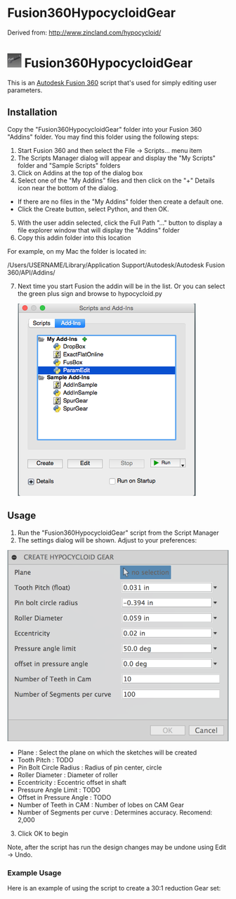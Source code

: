# Fusion360HypocycloidGear

Derived from: http://www.zincland.com/hypocycloid/

# ![](./resources/32x32.png) Fusion360HypocycloidGear

This is an [Autodesk Fusion 360](http://fusion360.autodesk.com/) script that's used for simply editing user parameters.

## Installation

Copy the "Fusion360HypocycloidGear" folder into your Fusion 360 "Addins" folder. You may find this folder using the following steps:

1. Start Fusion 360 and then select the File -> Scripts... menu item
2. The Scripts Manager dialog will appear and display the "My Scripts" folder and "Sample Scripts" folders
3. Click on Addins at the top of the dialog box
4. Select one of the "My Addins" files and then click on the "+" Details icon near the bottom of the dialog.
  - If there are no files in the "My Addins" folder then create a default one.
  - Click the Create button, select Python, and then OK.
5. With the user addin selected, click the Full Path "..." button to display a file explorer window that will display the "Addins" folder
6. Copy this addin folder into this location

For example, on my Mac the folder is located in:

/Users/USERNAME/Library/Application Support/Autodesk/Autodesk Fusion 360/API/Addins/

7. Next time you start Fusion the addin will be in the list.  Or you can select the green plus sign and browse to hypocycloid.py

    ![Addins Dialog](./resources/AddinsDialog.png)

## Usage

1. Run the "Fusion360HypocycloidGear" script from the Script Manager
2. The settings dialog will be shown.  Adjust to your preferences:

  ![Image of Fusion360HypocycloidGear Dialog](./resources/Fusion360HypocycloidGearDialog.png)

  - Plane : Select the plane on which the sketches will be created
  - Tooth Pitch : TODO
  - Pin Bolt Circle Radius : Radius of pin center, circle
  - Roller Diameter : Diameter of roller
  - Eccentricity : Eccentric offset in shaft 
  - Pressure Angle Limit : TODO
  - Offset in Pressure Angle : TODO
  - Number of Teeth in CAM : Number of lobes on CAM Gear
  - Number of Segments per curve : Determines accuracy. Recomend: 2,000
3. Click OK to begin

Note, after the script has run the design changes may be undone using Edit -> Undo.

### Example Usage

Here is an example of using the script to create a 30:1 reduction Gear set:

